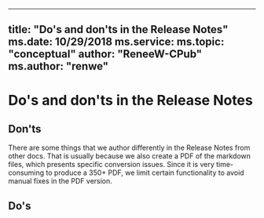 
---
title: "Do's and don'ts in the Release Notes"
ms.date: 10/29/2018
ms.service: 
ms.topic: "conceptual"
author: "ReneeW-CPub"
ms.author: "renwe"
---

# Do's and don'ts in the Release Notes

## Don'ts
There are some things that we author differently in the Release Notes from other docs. That is usually because we also create a PDF of the markdown files, which presents specific conversion issues. Since it is very time-consuming to produce a 350+ PDF, we limit certain functionality to avoid manual fixes in the PDF version. 

## Do's
